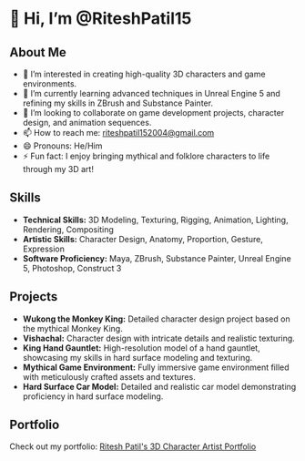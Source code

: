 # 👋 Hi, I’m @RiteshPatil15

## About Me
- 👀 I’m interested in creating high-quality 3D characters and game environments.
- 🌱 I’m currently learning advanced techniques in Unreal Engine 5 and refining my skills in ZBrush and Substance Painter.
- 💞️ I’m looking to collaborate on game development projects, character design, and animation sequences.
- 📫 How to reach me: riteshpatil152004@gmail.com
- 😄 Pronouns: He/Him
- ⚡ Fun fact: I enjoy bringing mythical and folklore characters to life through my 3D art!

## Skills
- **Technical Skills:** 3D Modeling, Texturing, Rigging, Animation, Lighting, Rendering, Compositing
- **Artistic Skills:** Character Design, Anatomy, Proportion, Gesture, Expression
- **Software Proficiency:** Maya, ZBrush, Substance Painter, Unreal Engine 5, Photoshop, Construct 3

## Projects
- **Wukong the Monkey King:** Detailed character design project based on the mythical Monkey King.
- **Vishachal:** Character design with intricate details and realistic texturing.
- **King Hand Gauntlet:** High-resolution model of a hand gauntlet, showcasing my skills in hard surface modeling and texturing.
- **Mythical Game Environment:** Fully immersive game environment filled with meticulously crafted assets and textures.
- **Hard Surface Car Model:** Detailed and realistic car model demonstrating proficiency in hard surface modeling.

## Portfolio
Check out my portfolio: [Ritesh Patil's 3D Character Artist Portfolio](https://ritesh-patil-portfolio.my.canva.site/3d-character-artist)
